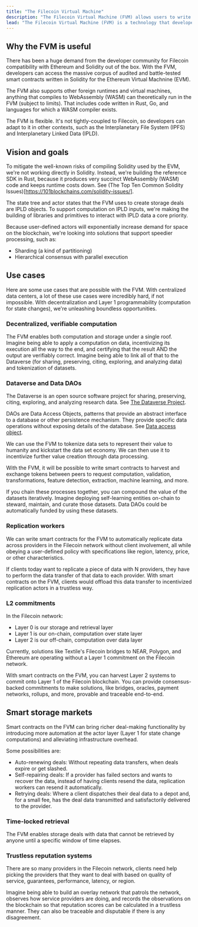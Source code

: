 ```yaml
---
title: "The Filecoin Virtual Machine"
description: "The Filecoin Virtual Machine (FVM) allows users to write their own smart-contracts and run them against the Filecoin network. This website contains all the documentation for the FVM project, including examples and reference material to help developers build on the FVM."
lead: "The Filecoin Virtual Machine (FVM) is a technology that developers can use to deploy smart-contracts on the Filecoin network. FVM contracts introduce the ability to run code on the Filecoin blockchain. It's the first pairing of blockchain storage and programmability being introduced for Web3."
---
```


## Why the FVM is useful

There has been a huge demand from the developer community for Filecoin compatibility with Ethereum and Solidity out of the box. With the FVM, developers can access the massive corpus of audited and battle-tested smart contracts written in Solidity for the Ethereum Virtual Machnine (EVM).

The FVM also supports other foreign runtimes and virtual machines, anything that compiles to WebAssembly (WASM) can theoretically run in the FVM (subject to limits). That includes code written in Rust, Go, and languages for which a WASM compiler exists.

The FVM is flexible. It's not tightly-coupled to Filecoin, so developers can adapt to it in other contexts, such as the Interplanetary File System (IPFS) and Interplanetary Linked Data (IPLD).

## Vision and goals

To mitigate the well-known risks of compiling Solidity used by the EVM, we're not working directly in Solidity. Instead, we're building the reference SDK in Rust, because it produces very succinct WebAssembly (WASM) code and keeps runtime costs down. See (The Top Ten Common Solidity Issues)[https://101blockchains.com/solidity-issues/].

The state tree and actor states that the FVM uses to create storage deals are IPLD objects. To support computation on IPLD inputs, we're making the building of libraries and primitives to interact with IPLD data a core priority.

Because user-defined actors will exponentially increase demand for space on the blockchain, we're looking into solutions that support speedier processing, such as:
- Sharding (a kind of partitioning)
- Hierarchical consensus with parallel execution

## Use cases

Here are some use cases that are possible with the FVM. With centralized data centers, a lot of these use cases were incredibly hard, if not impossible. With decentralization and Layer 1 programmability (computation for state changes), we're unleashing boundless opportunities.

### Decentralized, verifiable computation

The FVM enables both computation and storage under a single roof. Imagine being able to apply a computation on data, incentivizing its execution all the way to the end, and certifying that the result AND the output are verifiably correct. Imagine being able to link all of that to the Dataverse (for sharing, preserving, citing, exploring, and analyzing data) and tokenization of datasets.

### Dataverse and Data DAOs

The Dataverse is an open source software project for sharing, preserving, citing, exploring, and analyzing research data. See [The Dataverse Project](https://dataverse.org/).

DAOs are Data Access Objects, patterns that provide an abstract interface to a database or other persistence mechanism. They provide specific data operations without exposing details of the database. See [Data access object](https://en.wikipedia.org/wiki/Data_access_object).

We can use the FVM to tokenize data sets to represent their value to humanity and kickstart the data set economy. We can then use it to incentivize further value creation through data processing.

With the FVM, it will be possible to write smart contracts to harvest and exchange tokens between peers to request computation, validation, transformations, feature detection, extraction, machine learning, and more.

If you chain these processes together, you can compound the value of the datasets iteratively. Imagine deploying self-learning entities on-chain to steward, maintain, and curate those datasets. Data DAOs could be automatically funded by using these datasets.

### Replication workers

We can write smart contracts for the FVM to automatically replicate data across providers in the Filecoin network without client involvement, all while obeying a user-defined policy with specifications like region, latency, price, or other characteristics.

If clients today want to replicate a piece of data with N providers, they have to perform the data transfer of that data to each provider. With smart contracts on the FVM, clients would offload this data transfer to incentivized replication actors in a trustless way.

### L2 commitments

In the Filecoin network:

- Layer 0 is our storage and retrieval layer
- Layer 1 is our on-chain, computation over state layer
- Layer 2 is our off-chain, computation over data layer

Currently, solutions like Textile's Filecoin bridges to NEAR, Polygon, and Ethereum are operating without a Layer 1 commitment on the Filecoin network.

With smart contracts on the FVM, you can harvest Layer 2 systems to commit onto Layer 1 of the Filecoin blockchain. You can provide consensus-backed commitments to make solutions, like bridges, oracles, payment networks, rollups, and more, provable and traceable end-to-end.

## Smart storage markets

Smart contracts on the FVM can bring richer deal-making functionality by introducing more automation at the actor layer (Layer 1 for state change computations) and alleviating infrastructure overhead.

Some possibilities are:

- Auto-renewing deals: Without repeating data transfers, when deals expire or get slashed.
- Self-repairing deals: If a provider has failed sectors and wants to recover the data, instead of having clients resend the data, replication workers can resend it automatically.
- Retrying deals: Where a client dispatches their deal data to a depot and, for a small fee, has the deal data transmitted and satisfactorily delivered to the provider.

### Time-locked retrieval

The FVM enables storage deals with data that cannot be retrieved by anyone until a specific window of time elapses.

### Trustless reputation systems

There are so many providers in the Filecoin network, clients need help picking the providers that they want to deal with based on quality of service, guarantees, performance, latency, or region.

Imagine being able to build an overlay network that patrols the network, observes how service providers are doing, and records the observations on the blockchain so that reputation scores can be calculated in a trustless manner. They can also be traceable and disputable if there is any disagreement.
